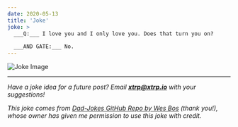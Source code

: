 ```yaml
---
date: 2020-05-13
title: 'Joke'
joke: >
  ___Q:___ I love you and I only love you. Does that turn you on?
  
  ___AND GATE:___ No.
---
```


![Joke Image](https://private.xtrp.io/projects/DailyDeveloperJokes/public_image_server/images/5e12593f93b65.png)

---
*Have a joke idea for a future post? Email **[xtrp@xtrp.io](mailto:xtrp@xtrp.io)** with your suggestions!*

*This joke comes from [Dad-Jokes GitHub Repo by Wes Bos](https://github.com/wesbos/dad-jokes) (thank you!), whose owner has given me permission to use this joke with credit.*

<!-- 
Joke text:
**Q:** I love you and I only love you. Does that turn you on?

**AND GATE:** No.
 -->


